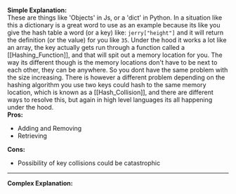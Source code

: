 **Simple Explanation:**
\
These are things like 'Objects' in Js, or a 'dict' in Python. In a situation like this a dictionary is a great word to use as an example because its like you give the hash table a word (or a key) like: `jerry["height"]` and it will return the definition (or the value) for you like `35`. Under the hood it works a lot like an array, the key actually gets run through a function called a [[Hashing_Function]], and that will spit out a memory location for you. The way its different though is the memory locations don't have to be next to each other, they can be anywhere. So you dont have the same problem with the size increasing. There is however a different problem depending on the hashing algorithm you use two keys could hash to the same memory location, which is known as a [[Hash_Collision]], and there are different ways to resolve this, but again in high level languages its all happening under the hood.
\
**Pros:**
- Adding and Removing
- Retrieving

**Cons:**
- Possibility of key collisions could be catastrophic


---

**Complex Explanation:**
